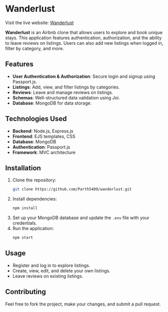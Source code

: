 # Wanderlust

Visit the live website: [Wanderlust](https://wanderlust-ocrz.onrender.com/listings)

**Wanderlust** is an Airbnb clone that allows users to explore and book unique stays. This application features authentication, authorization, and the ability to leave reviews on listings. Users can also add new listings when logged in, filter by category, and more.

## Features

- **User Authentication & Authorization**: Secure login and signup using Passport.js.
- **Listings**: Add, view, and filter listings by categories.
- **Reviews**: Leave and manage reviews on listings.
- **Schemas**: Well-structured data validation using Joi.
- **Database**: MongoDB for data storage.

## Technologies Used

- **Backend**: Node.js, Express.js
- **Frontend**: EJS templates, CSS
- **Database**: MongoDB
- **Authentication**: Passport.js
- **Framework**: MVC architecture

## Installation

1. Clone the repository:
   ```bash
   git clone https://github.com/Parth5409/wanderlust.git
   ```
2. Install dependencies:
   ```bash
   npm install
   ```
3. Set up your MongoDB database and update the `.env` file with your credentials.
4. Run the application:
   ```bash
   npm start
   ```

## Usage

- Register and log in to explore listings.
- Create, view, edit, and delete your own listings.
- Leave reviews on existing listings.

## Contributing

Feel free to fork the project, make your changes, and submit a pull request.
